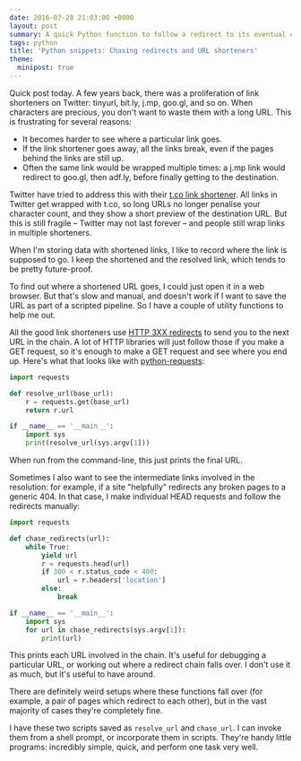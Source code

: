 ```yaml
---
date: 2016-07-28 21:03:00 +0000
layout: post
summary: A quick Python function to follow a redirect to its eventual conclusion.
tags: python
title: 'Python snippets: Chasing redirects and URL shorteners'
theme:
  minipost: true
---
```


Quick post today.
A few years back, there was a proliferation of link shorteners on Twitter: tinyurl, bit.ly, j.mp, goo.gl, and so on.
When characters are precious, you don't want to waste them with a long URL.
This is frustrating for several reasons:

*   It becomes harder to see where a particular link goes.
*   If the link shortener goes away, all the links break, even if the pages behind the links are still up.
*   Often the same link would be wrapped multiple times: a j.mp link would redirect to goo.gl, then adf.ly, before finally getting to the destination.

Twitter have tried to address this with their [t.co link shortener](https://en.wikipedia.org/wiki/Twitter#URL_shortener).
All links in Twitter get wrapped with t.co, so long URLs no longer penalise your character count, and they show a short preview of the destination URL.
But this is still fragile &ndash; Twitter may not last forever &ndash; and people still wrap links in multiple shorteners.

When I'm storing data with shortened links, I like to record where the link is supposed to go.
I keep the shortened and the resolved link, which tends to be pretty future-proof.

To find out where a shortened URL goes, I could just open it in a web browser.
But that's slow and manual, and doesn't work if I want to save the URL as part of a scripted pipeline.
So I have a couple of utility functions to help me out.

<!-- summary -->

All the good link shorteners use [HTTP&nbsp;3XX redirects](https://en.wikipedia.org/wiki/List_of_HTTP_status_codes#3xx_Redirection) to send you to the next URL in the chain.
A lot of HTTP libraries will just follow those if you make a GET request, so it's enough to make a GET request and see where you end up.
Here's what that looks like with [python-requests](http://docs.python-requests.org/en/master/):

```python
import requests

def resolve_url(base_url):
    r = requests.get(base_url)
    return r.url

if __name__ == '__main__':
    import sys
    print(resolve_url(sys.argv[1]))
```

When run from the command-line, this just prints the final URL.

Sometimes I also want to see the intermediate links involved in the resolution: for example, if a site "helpfully" redirects any broken pages to a generic 404.
In that case, I make individual HEAD requests and follow the redirects manually:

```python
import requests

def chase_redirects(url):
    while True:
        yield url
        r = requests.head(url)
        if 300 < r.status_code < 400:
            url = r.headers['location']
        else:
            break

if __name__ == '__main__':
    import sys
    for url in chase_redirects(sys.argv[1]):
        print(url)
```

This prints each URL involved in the chain.
It's useful for debugging a particular URL, or working out where a redirect chain falls over.
I don't use it as much, but it's useful to have around.

There are definitely weird setups where these functions fall over (for example, a pair of pages which redirect to each other), but in the vast majority of cases they're completely fine.

I have these two scripts saved as `resolve_url` and `chase_url`.
I can invoke them from a shell prompt, or incorporate them in scripts.
They're handy little programs: incredibly simple, quick, and perform one task very well.
